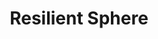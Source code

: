 ---
title: "Resilient Sphere"
index:
  - resilient-sphere
permalink: /spells/resilient-sphere/
tags:
  - Spell
  - 4th Level
  - Evocation
available_for:
  - Wizard
level: "4th Level"
school: "Evocation"
range: "30 ft"
comp:
  - V
  - S
  - M
material: "a hemispherical piece of clear crystal and a matching hemispherical piece of gum arabic."
duration: "1 Minute"
concentration: true
attack: "DEX Save"
description: |
  A sphere of shimmering force encloses a creature or object of Large size or smaller within range. An unwilling creature must make a dexterity saving throw. On a failed save, the creature is enclosed for the duration.

  Nothing--not physical objects, energy, or other spell effects--can pass through the barrier, in or out, though a creature in the sphere can breathe there. The sphere is immune to all damage, and a creature or object inside can't be damaged by attacks or effects originating from outside, nor can a creature inside the sphere damage anything outside it.

  The sphere is weightless and just large enough to contain the creature or object inside. An enclosed creature can use its action to push against the sphere's walls and thus roll the sphere at up to half the creature's speed. Similarly, the globe can be picked up and moved by other creatures.

  A disintegrate spell targeting the globe destroys it without harming anything inside it.
excerpt: "A sphere of shimmering force encloses a creature or object of Large size or smaller within range."
source: "Basic Rules"
---